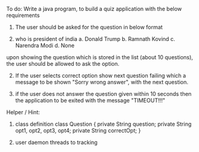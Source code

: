 To do:
Write a java program, to build a quiz application with the below requirements 

1. The user should be asked for the question in below format 
 
1. who is president of india 
a. Donald Trump 
b. Ramnath Kovind 
c. Narendra Modi 
d. None 

upon showing the question which is stored in the list (about 10 questions), the user should be allowed to ask the option.

2. If the user selects correct option show next question failing which a message to be shown "Sorry wrong answer", with the next question. 

3. if the user does not answer the question given within 10 seconds then the application to be exited with the message "TIMEOUT!!!"


Helper / Hint: 

1. class definition 
class Question {
                private String question; 
                private String opt1, opt2, opt3, opt4; 
                private String correctOpt; 
}

2. user daemon threads to tracking


